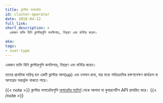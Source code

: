 ```yaml
---
title: ক্লাস্টার অপারেটর
id: cluster-operator
date: 2018-04-12
full_link: 
short_description: >
  একজন ব্যক্তি যিনি ক্লাস্টারগুলি কনফিগার, নিয়ন্ত্রণ এবং মনিটর করেন।

aka: 
tags:
- user-type
---
```

 একজন ব্যক্তি যিনি ক্লাস্টারগুলি কনফিগার, নিয়ন্ত্রণ এবং মনিটর করেন।

<!--more--> 

তাদের প্রাথমিক দায়িত্ব হল একটি ক্লাস্টার আপ(up) এবং চলমান রাখা, যার মধ্যে পর্যায়ক্রমিক রক্ষণাবেক্ষণ কার্যক্রম বা আপগ্রেড অন্তর্ভুক্ত থাকতে পারে।<br>

{{< note >}}
ক্লাস্টার অপারেটরগুলি [অপারেটর প্যাটার্ন](https://www.openshift.com/learn/topics/operators) থেকে আলাদা যা কুবারনেটিস API প্রসারিত করে।
{{< /note >}}
